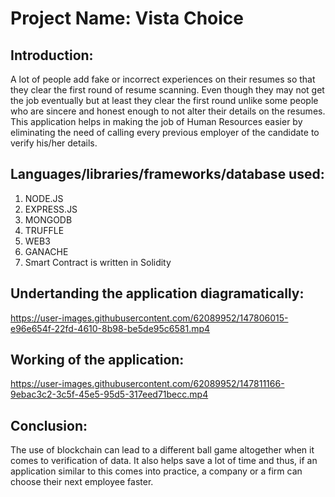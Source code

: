 
# Project Name: Vista Choice

## Introduction:
A lot of people add fake or incorrect experiences on their resumes so that they clear the first round of resume scanning. Even though they may not get the job eventually but
at least they clear the first round unlike some people who are sincere and honest enough to not alter their details on the resumes. 
This application helps in making the job of Human Resources easier by eliminating the need of calling every previous employer of the candidate to verify his/her details.

## Languages/libraries/frameworks/database used:

1. NODE.JS
2. EXPRESS.JS
3. MONGODB
4. TRUFFLE
5. WEB3
6. GANACHE
7. Smart Contract is written in Solidity

## Undertanding the application diagramatically:



https://user-images.githubusercontent.com/62089952/147806015-e96e654f-22fd-4610-8b98-be5de95c6581.mp4


## Working of the application:




https://user-images.githubusercontent.com/62089952/147811166-9ebac3c2-3c5f-45e5-95d5-317eed71becc.mp4




## Conclusion:
The use of blockchain can lead to a different ball game altogether when it comes to verification of data. It also helps save a lot of time and thus, if an application similar to this comes into practice, a company or a firm can choose their next employee faster.
